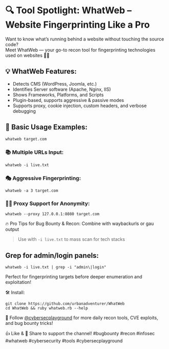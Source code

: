 # 🔍 Tool Spotlight: WhatWeb – Website Fingerprinting Like a Pro

Want to know what’s running behind a website without touching the source code?  
Meet WhatWeb — your go-to recon tool for fingerprinting technologies used on websites 🔧🌐

## 💡 WhatWeb Features:
- Detects CMS (WordPress, Joomla, etc.)  
- Identifies Server software (Apache, Nginx, IIS)  
- Shows Frameworks, Platforms, and Scripts  
- Plugin-based, supports aggressive & passive modes  
- Supports proxy, cookie injection, custom headers, and verbose debugging  

## 🚀 Basic Usage Examples:

```bash
whatweb target.com
```

### 📚 Multiple URLs Input:
```
whatweb -i live.txt
```
### 🎭 Aggressive Fingerprinting:
```
whatweb -a 3 target.com
```
### 🕵️‍♂️ Proxy Support for Anonymity:
```
whatweb --proxy 127.0.0.1:8080 target.com
```
🔥 Pro Tips for Bug Bounty & Recon:
Combine with waybackurls or gau output

> Use with `-i live.txt` to mass scan for tech stacks

## Grep for admin/login panels:

```
whatweb -i live.txt | grep -i "admin\|login"
```
Perfect for fingerprinting targets before deeper enumeration and exploitation!

🛠 Install:
```
git clone https://github.com/urbanadventurer/WhatWeb  
cd WhatWeb && ruby whatweb.rb --help
```
📢 Follow [@cybersecplayground](https://t.me/cybersecplayground) for more daily recon tools, CVE exploits, and bug bounty tricks!

👍 Like & 🔁 Share to support the channel!
#bugbounty #recon #infosec #whatweb #cybersecurity #tools #cybersecplayground
